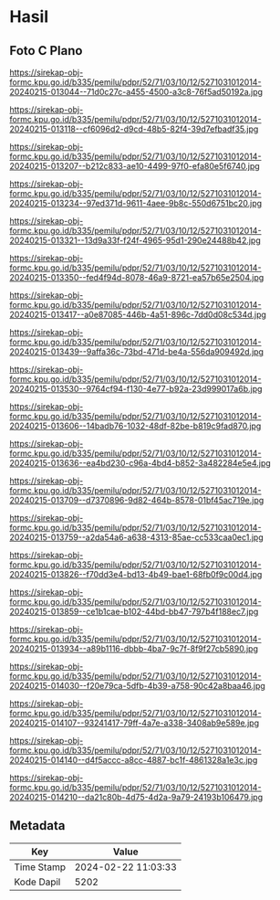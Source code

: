 # Hasil

## Foto C Plano

https://sirekap-obj-formc.kpu.go.id/b335/pemilu/pdpr/52/71/03/10/12/5271031012014-20240215-013044--71d0c27c-a455-4500-a3c8-76f5ad50192a.jpg

https://sirekap-obj-formc.kpu.go.id/b335/pemilu/pdpr/52/71/03/10/12/5271031012014-20240215-013118--cf6096d2-d9cd-48b5-82f4-39d7efbadf35.jpg

https://sirekap-obj-formc.kpu.go.id/b335/pemilu/pdpr/52/71/03/10/12/5271031012014-20240215-013207--b212c833-ae10-4499-97f0-efa80e5f6740.jpg

https://sirekap-obj-formc.kpu.go.id/b335/pemilu/pdpr/52/71/03/10/12/5271031012014-20240215-013234--97ed371d-9611-4aee-9b8c-550d6751bc20.jpg

https://sirekap-obj-formc.kpu.go.id/b335/pemilu/pdpr/52/71/03/10/12/5271031012014-20240215-013321--13d9a33f-f24f-4965-95d1-290e24488b42.jpg

https://sirekap-obj-formc.kpu.go.id/b335/pemilu/pdpr/52/71/03/10/12/5271031012014-20240215-013350--fed4f94d-8078-46a9-8721-ea57b65e2504.jpg

https://sirekap-obj-formc.kpu.go.id/b335/pemilu/pdpr/52/71/03/10/12/5271031012014-20240215-013417--a0e87085-446b-4a51-896c-7dd0d08c534d.jpg

https://sirekap-obj-formc.kpu.go.id/b335/pemilu/pdpr/52/71/03/10/12/5271031012014-20240215-013439--9affa36c-73bd-471d-be4a-556da909492d.jpg

https://sirekap-obj-formc.kpu.go.id/b335/pemilu/pdpr/52/71/03/10/12/5271031012014-20240215-013530--9764cf94-f130-4e77-b92a-23d999017a6b.jpg

https://sirekap-obj-formc.kpu.go.id/b335/pemilu/pdpr/52/71/03/10/12/5271031012014-20240215-013606--14badb76-1032-48df-82be-b819c9fad870.jpg

https://sirekap-obj-formc.kpu.go.id/b335/pemilu/pdpr/52/71/03/10/12/5271031012014-20240215-013636--ea4bd230-c96a-4bd4-b852-3a482284e5e4.jpg

https://sirekap-obj-formc.kpu.go.id/b335/pemilu/pdpr/52/71/03/10/12/5271031012014-20240215-013709--d7370896-9d82-464b-8578-01bf45ac719e.jpg

https://sirekap-obj-formc.kpu.go.id/b335/pemilu/pdpr/52/71/03/10/12/5271031012014-20240215-013759--a2da54a6-a638-4313-85ae-cc533caa0ec1.jpg

https://sirekap-obj-formc.kpu.go.id/b335/pemilu/pdpr/52/71/03/10/12/5271031012014-20240215-013826--f70dd3e4-bd13-4b49-bae1-68fb0f9c00d4.jpg

https://sirekap-obj-formc.kpu.go.id/b335/pemilu/pdpr/52/71/03/10/12/5271031012014-20240215-013859--ce1b1cae-b102-44bd-bb47-797b4f188ec7.jpg

https://sirekap-obj-formc.kpu.go.id/b335/pemilu/pdpr/52/71/03/10/12/5271031012014-20240215-013934--a89b1116-dbbb-4ba7-9c7f-8f9f27cb5890.jpg

https://sirekap-obj-formc.kpu.go.id/b335/pemilu/pdpr/52/71/03/10/12/5271031012014-20240215-014030--f20e79ca-5dfb-4b39-a758-90c42a8baa46.jpg

https://sirekap-obj-formc.kpu.go.id/b335/pemilu/pdpr/52/71/03/10/12/5271031012014-20240215-014107--93241417-79ff-4a7e-a338-3408ab9e589e.jpg

https://sirekap-obj-formc.kpu.go.id/b335/pemilu/pdpr/52/71/03/10/12/5271031012014-20240215-014140--d4f5accc-a8cc-4887-bc1f-4861328a1e3c.jpg

https://sirekap-obj-formc.kpu.go.id/b335/pemilu/pdpr/52/71/03/10/12/5271031012014-20240215-014210--da21c80b-4d75-4d2a-9a79-24193b106479.jpg


## Metadata

| Key        | Value               |
| ---------- | ------------------- |
| Time Stamp | 2024-02-22 11:03:33 |
| Kode Dapil | 5202                |



